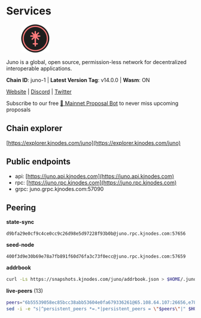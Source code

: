 # Services

<figure><img src="https://raw.githubusercontent.com/kj89/cosmos-images/main/logos/juno.png" alt=""><figcaption></figcaption></figure>

Juno is a global, open source, permission-less  network for decentralized interoperable applications.

**Chain ID**: juno-1 | **Latest Version Tag**: v14.0.0 | **Wasm**: ON

[Website](https://www.junonetwork.io) | [Discord](https://discord.gg/qJxgUSGHbb) | [Twitter](https://twitter.com/JunoNetwork)



Subscribe to our free [🤖 Mainnet Proposal Bot](https://t.me/kjnodes_proposal_bot) to never miss upcoming proposals


## Chain explorer
[https://explorer.kjnodes.com/juno](https://explorer.kjnodes.com/juno)

## Public endpoints

* api: [https://juno.api.kjnodes.com](https://juno.api.kjnodes.com)
* rpc: [https://juno.rpc.kjnodes.com](https://juno.rpc.kjnodes.com)
* grpc: juno.grpc.kjnodes.com:57090

## Peering

**state-sync**

```text
d9bfa29e0cf9c4ce0cc9c26d98e5d97228f93b0b@juno.rpc.kjnodes.com:57656
```

**seed-node**

```text
400f3d9e30b69e78a7fb891f60d76fa3c73f0ecc@juno.rpc.kjnodes.com:57659
```

**addrbook**
```bash
curl -Ls https://snapshots.kjnodes.com/juno/addrbook.json > $HOME/.juno/config/addrbook.json
```

**live-peers** (13)
```bash
peers="6b55539058ec85bcc38abb53604e0fa679336261@65.108.64.107:26656,e78c04f8d58e990c8748c4cf0dae85c6a077b690@65.21.227.95:2002,169022205f5811e2a0b31b6d3cf11e8a6dfb8242@116.202.192.156:26656,285b8d9cabcc9423b419c603c9d5e4cf216082e0@74.118.140.100:26656,5292be1e0829141ce28e01de3234a2060d592802@198.244.176.186:36656,6ee6fc1625a854214a01b48b959a48493097f437@94.130.68.212:26686,34aaa6b0eac3cb0b6f8d0ecb1795d7b50239b6bf@65.108.121.251:26656,069e299debe27f6d693e7a0703232067d63da683@51.81.107.95:10556,ccd92f5a25ca3f6ac6b0daa81f7d213a4767abb9@65.108.77.220:2000,d9bfa29e0cf9c4ce0cc9c26d98e5d97228f93b0b@65.109.88.38:57656,a6955453548eb1bcaf1edaabc171b6c3bef2ff37@95.216.4.104:6006,60493cb0f123f7717bfcb4432539a0a37a02df97@65.108.64.5:26656,8f3cbef6dc58d31bb70655d3d3c40d66d4744033@137.184.32.93:26656"
sed -i -e "s|^persistent_peers *=.*|persistent_peers = \"$peers\"|" $HOME/.juno/config/config.toml
```
